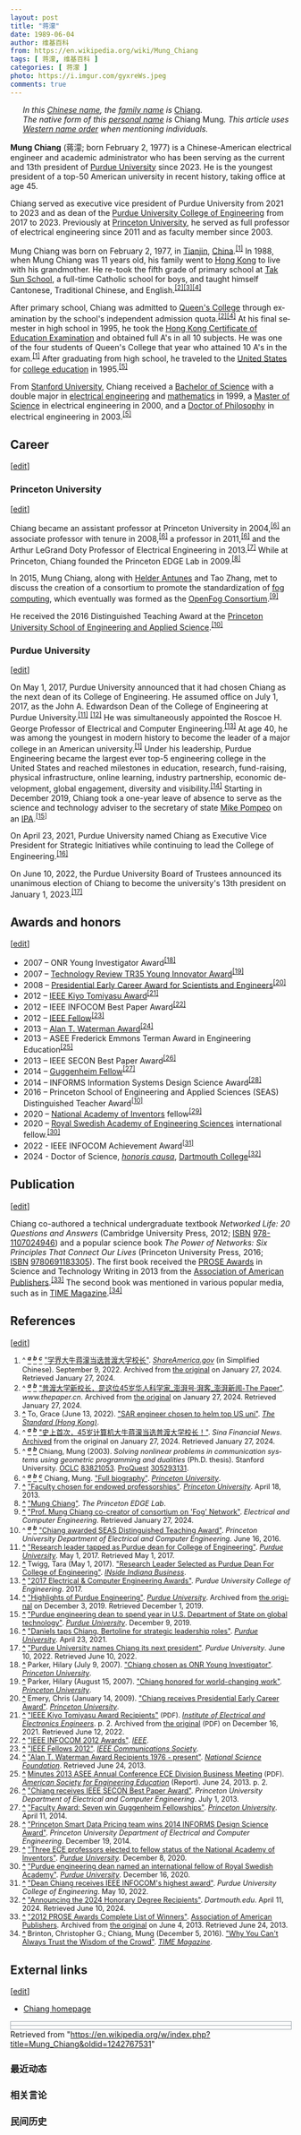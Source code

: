 ```yaml
---
layout: post
title: "蒋濛"
date: 1989-06-04
author: 维基百科
from: https://en.wikipedia.org/wiki/Mung_Chiang
tags: [ 蒋濛, 维基百科 ]
categories: [ 蒋濛 ]
photo: https://i.imgur.com/gyxreWs.jpeg
comments: true
---
```

<div class="mw-content-ltr mw-parser-output" lang="en" dir="ltr"><div class="shortdescription nomobile noexcerpt noprint searchaux" style="display:none">Chinese American electrical engineer and academic administrator</div>
<p class="mw-empty-elt">

</p>
<style data-mw-deduplicate="TemplateStyles:r1236090951">.mw-parser-output .hatnote{font-style:italic}.mw-parser-output div.hatnote{padding-left:1.6em;margin-bottom:0.5em}.mw-parser-output .hatnote i{font-style:normal}.mw-parser-output .hatnote+link+.hatnote{margin-top:-0.5em}@media print{body.ns-0 .mw-parser-output .hatnote{display:none!important}}</style><div role="note" class="hatnote navigation-not-searchable">In this <a href="/wiki/Chinese_name" title="Chinese name">Chinese name</a>, the <a href="/wiki/Chinese_surname" title="Chinese surname">family name</a> is <i> <a href="/wiki/Jiang_(surname)" title="Jiang (surname)">Chiang</a></i>.</div><link rel="mw-deduplicated-inline-style" href="mw-data:TemplateStyles:r1236090951"><div role="note" class="hatnote navigation-not-searchable">The native form of this <a href="/wiki/Personal_name" title="Personal name">personal name</a> is <i>Chiang Mung</i>. This article uses <a href="/wiki/Personal_name#Western_name_order" title="Personal name">Western name order</a> when mentioning individuals.</div>
<style data-mw-deduplicate="TemplateStyles:r1237879389">.mw-parser-output .infobox-subbox{padding:0;border:none;margin:-3px;width:auto;min-width:100%;font-size:100%;clear:none;float:none;background-color:transparent}.mw-parser-output .infobox-3cols-child{margin:auto}.mw-parser-output .infobox .navbar{font-size:100%}body.skin-minerva .mw-parser-output .infobox-header,body.skin-minerva .mw-parser-output .infobox-subheader,body.skin-minerva .mw-parser-output .infobox-above,body.skin-minerva .mw-parser-output .infobox-title,body.skin-minerva .mw-parser-output .infobox-image,body.skin-minerva .mw-parser-output .infobox-full-data,body.skin-minerva .mw-parser-output .infobox-below{text-align:center}@media screen{html.skin-theme-clientpref-night .mw-parser-output .infobox-full-data:not(.notheme)>div:not(.notheme)[style]{background:#1f1f23!important;color:#f8f9fa}}@media screen and (prefers-color-scheme:dark){html.skin-theme-clientpref-os .mw-parser-output .infobox-full-data:not(.notheme) div:not(.notheme){background:#1f1f23!important;color:#f8f9fa}}@media(min-width:640px){body.skin--responsive .mw-parser-output .infobox-table{display:table!important}body.skin--responsive .mw-parser-output .infobox-table>caption{display:table-caption!important}body.skin--responsive .mw-parser-output .infobox-table>tbody{display:table-row-group}body.skin--responsive .mw-parser-output .infobox-table tr{display:table-row!important}body.skin--responsive .mw-parser-output .infobox-table th,body.skin--responsive .mw-parser-output .infobox-table td{padding-left:inherit;padding-right:inherit}}</style><link rel="mw-deduplicated-inline-style" href="mw-data:TemplateStyles:r1237879389"><link rel="mw-deduplicated-inline-style" href="mw-data:TemplateStyles:r1237879389"><link rel="mw-deduplicated-inline-style" href="mw-data:TemplateStyles:r1237879389"><link rel="mw-deduplicated-inline-style" href="mw-data:TemplateStyles:r1237879389"><link rel="mw-deduplicated-inline-style" href="mw-data:TemplateStyles:r1237879389">
<p><b>Mung Chiang</b> (<span lang="zh-Hans">蒋濛</span>; born February 2, 1977) is a Chinese-American electrical engineer and academic administrator who has been serving as the current and 13th president of <a href="/wiki/Purdue_University" title="Purdue University">Purdue University</a> since 2023. He is the youngest president of a top-50 American university in recent history, taking office at age 45.
</p><p>Chiang served as executive vice president of Purdue University from 2021 to 2023 and as dean of the <a href="/wiki/Purdue_University_College_of_Engineering" title="Purdue University College of Engineering">Purdue University College of Engineering</a> from 2017 to 2023. Previously at <a href="/wiki/Princeton_University" title="Princeton University">Princeton University</a>, he served as full professor of electrical engineering since 2011 and as faculty member since 2003.
</p>
<meta property="mw:PageProp/toc">
<div class="mw-heading mw-heading2"></div>
<p>Mung Chiang was born on February 2, 1977, in <a href="/wiki/Tianjin" title="Tianjin">Tianjin</a>, <a href="/wiki/China" title="China">China</a>.<sup id="cite_ref-:1_1-0" class="reference"><a href="#cite_note-:1-1"><span class="cite-bracket">[</span>1<span class="cite-bracket">]</span></a></sup> In 1988, when Mung Chiang was 11 years old, his family went to <a href="/wiki/Hong_Kong" title="Hong Kong">Hong Kong</a> to live with his grandmother. He re-took the fifth grade of primary school at <a href="/w/index.php?title=Tak_Sun_School&amp;action=edit&amp;redlink=1" class="new" title="Tak Sun School (page does not exist)">Tak Sun School</a>, a full-time Catholic school for boys, and taught himself Cantonese, Traditional Chinese, and English.<sup id="cite_ref-:2_2-0" class="reference"><a href="#cite_note-:2-2"><span class="cite-bracket">[</span>2<span class="cite-bracket">]</span></a></sup><sup id="cite_ref-the_standard_3-0" class="reference"><a href="#cite_note-the_standard-3"><span class="cite-bracket">[</span>3<span class="cite-bracket">]</span></a></sup><sup id="cite_ref-:3_4-0" class="reference"><a href="#cite_note-:3-4"><span class="cite-bracket">[</span>4<span class="cite-bracket">]</span></a></sup>
</p><p>After primary school, Chiang was admitted to <a href="/wiki/Queen%27s_College,_Hong_Kong" title="Queen's College, Hong Kong">Queen's College</a> through examination by the school's independent admission quota.<sup id="cite_ref-:2_2-1" class="reference"><a href="#cite_note-:2-2"><span class="cite-bracket">[</span>2<span class="cite-bracket">]</span></a></sup><sup id="cite_ref-:3_4-1" class="reference"><a href="#cite_note-:3-4"><span class="cite-bracket">[</span>4<span class="cite-bracket">]</span></a></sup> At his final semester in high school in 1995, he took the <a href="/wiki/Hong_Kong_Certificate_of_Education_Examination" title="Hong Kong Certificate of Education Examination">Hong Kong Certificate of Education Examination</a> and obtained full A's in all 10 subjects. He was one of the four students of Queen's College that year who attained 10 A's in the exam.<sup id="cite_ref-:1_1-1" class="reference"><a href="#cite_note-:1-1"><span class="cite-bracket">[</span>1<span class="cite-bracket">]</span></a></sup> After graduating from high school, he traveled to the <a href="/wiki/United_States" title="United States">United States</a> for <a href="/wiki/Undergraduate_education" title="Undergraduate education">college education</a> in 1995.<sup id="cite_ref-thesis-chiang-2003_5-0" class="reference"><a href="#cite_note-thesis-chiang-2003-5"><span class="cite-bracket">[</span>5<span class="cite-bracket">]</span></a></sup>
</p><p>From <a href="/wiki/Stanford_University" title="Stanford University">Stanford University</a>, Chiang received a <a href="/wiki/Bachelor_of_Science" title="Bachelor of Science">Bachelor of Science</a> with a double major in <a href="/wiki/Electrical_engineering" title="Electrical engineering">electrical engineering</a> and <a href="/wiki/Mathematics" title="Mathematics">mathematics</a> in 1999, a <a href="/wiki/Master_of_Science" title="Master of Science">Master of Science</a> in electrical engineering in 2000, and a <a href="/wiki/Doctor_of_Philosophy" title="Doctor of Philosophy">Doctor of Philosophy</a> in electrical engineering in 2003.<sup id="cite_ref-thesis-chiang-2003_5-1" class="reference"><a href="#cite_note-thesis-chiang-2003-5"><span class="cite-bracket">[</span>5<span class="cite-bracket">]</span></a></sup>
</p>
<div class="mw-heading mw-heading2"><h2 id="Career">Career</h2><span class="mw-editsection"><span class="mw-editsection-bracket">[</span><a href="/w/index.php?title=Mung_Chiang&amp;action=edit&amp;section=2" title="Edit section: Career"><span>edit</span></a><span class="mw-editsection-bracket">]</span></span></div>
<div class="mw-heading mw-heading3"><h3 id="Princeton_University">Princeton University</h3><span class="mw-editsection"><span class="mw-editsection-bracket">[</span><a href="/w/index.php?title=Mung_Chiang&amp;action=edit&amp;section=3" title="Edit section: Princeton University"><span>edit</span></a><span class="mw-editsection-bracket">]</span></span></div>
<p>Chiang became an assistant professor at Princeton University in 2004,<sup id="cite_ref-princeton_bio_6-0" class="reference"><a href="#cite_note-princeton_bio-6"><span class="cite-bracket">[</span>6<span class="cite-bracket">]</span></a></sup> an associate professor with tenure in 2008,<sup id="cite_ref-princeton_bio_6-1" class="reference"><a href="#cite_note-princeton_bio-6"><span class="cite-bracket">[</span>6<span class="cite-bracket">]</span></a></sup> a professor in 2011,<sup id="cite_ref-princeton_bio_6-2" class="reference"><a href="#cite_note-princeton_bio-6"><span class="cite-bracket">[</span>6<span class="cite-bracket">]</span></a></sup> and the Arthur LeGrand Doty Professor of Electrical Engineering in 2013.<sup id="cite_ref-7" class="reference"><a href="#cite_note-7"><span class="cite-bracket">[</span>7<span class="cite-bracket">]</span></a></sup> While at Princeton, Chiang founded the Princeton EDGE Lab in 2009.<sup id="cite_ref-8" class="reference"><a href="#cite_note-8"><span class="cite-bracket">[</span>8<span class="cite-bracket">]</span></a></sup>
</p><p>In 2015, Mung Chiang, along with <a href="/wiki/Helder_Antunes" title="Helder Antunes">Helder Antunes</a> and Tao Zhang, met to discuss the creation of a consortium to promote the standardization of <a href="/wiki/Fog_computing" title="Fog computing">fog computing</a>, which eventually was formed as the <a href="/wiki/OpenFog_Consortium" title="OpenFog Consortium">OpenFog Consortium</a>.<sup id="cite_ref-9" class="reference"><a href="#cite_note-9"><span class="cite-bracket">[</span>9<span class="cite-bracket">]</span></a></sup>
</p><p>He received the 2016 Distinguished Teaching Award at the <a href="/wiki/Princeton_University_School_of_Engineering_and_Applied_Science" title="Princeton University School of Engineering and Applied Science">Princeton University School of Engineering and Applied Science</a>.<sup id="cite_ref-2016_teaching_award_10-0" class="reference"><a href="#cite_note-2016_teaching_award-10"><span class="cite-bracket">[</span>10<span class="cite-bracket">]</span></a></sup>
</p>
<div class="mw-heading mw-heading3"><h3 id="Purdue_University">Purdue University</h3><span class="mw-editsection"><span class="mw-editsection-bracket">[</span><a href="/w/index.php?title=Mung_Chiang&amp;action=edit&amp;section=4" title="Edit section: Purdue University"><span>edit</span></a><span class="mw-editsection-bracket">]</span></span></div>
<p>On May 1, 2017, Purdue University announced that it had chosen Chiang as the next dean of its College of Engineering. He assumed office on July 1, 2017, as the  John A. Edwardson Dean of the College of Engineering at Purdue University.<sup id="cite_ref-11" class="reference"><a href="#cite_note-11"><span class="cite-bracket">[</span>11<span class="cite-bracket">]</span></a></sup> <sup id="cite_ref-12" class="reference"><a href="#cite_note-12"><span class="cite-bracket">[</span>12<span class="cite-bracket">]</span></a></sup> He was simultaneously appointed the Roscoe H. George Professor of Electrical and Computer Engineering.<sup id="cite_ref-13" class="reference"><a href="#cite_note-13"><span class="cite-bracket">[</span>13<span class="cite-bracket">]</span></a></sup> At age 40, he was among the youngest in modern history to become the leader of a major college in an American university.<sup id="cite_ref-:1_1-2" class="reference"><a href="#cite_note-:1-1"><span class="cite-bracket">[</span>1<span class="cite-bracket">]</span></a></sup> Under his leadership, Purdue Engineering became the largest ever top-5 engineering college in the United States and reached milestones in education, research, fund-raising, physical infrastructure, online learning, industry partnership, economic development, global engagement, diversity and visibility.<sup id="cite_ref-14" class="reference"><a href="#cite_note-14"><span class="cite-bracket">[</span>14<span class="cite-bracket">]</span></a></sup> Starting in December 2019, Chiang took a one-year leave of absence to serve as the science and technology adviser to the secretary of state <a href="/wiki/Mike_Pompeo" title="Mike Pompeo">Mike Pompeo</a> on an <a href="/wiki/Intergovernmental_Personnel_Act" title="Intergovernmental Personnel Act">IPA</a>.<sup id="cite_ref-15" class="reference"><a href="#cite_note-15"><span class="cite-bracket">[</span>15<span class="cite-bracket">]</span></a></sup> 
</p><p>On April 23, 2021, Purdue University named Chiang as Executive Vice President for Strategic Initiatives while continuing to lead the College of Engineering.<sup id="cite_ref-16" class="reference"><a href="#cite_note-16"><span class="cite-bracket">[</span>16<span class="cite-bracket">]</span></a></sup>
</p><p>On June 10, 2022, the Purdue University Board of Trustees announced its unanimous election of Chiang to become the university's 13th president on January 1, 2023.<sup id="cite_ref-:0_17-0" class="reference"><a href="#cite_note-:0-17"><span class="cite-bracket">[</span>17<span class="cite-bracket">]</span></a></sup>
</p>
<div class="mw-heading mw-heading2"><h2 id="Awards_and_honors">Awards and honors</h2><span class="mw-editsection"><span class="mw-editsection-bracket">[</span><a href="/w/index.php?title=Mung_Chiang&amp;action=edit&amp;section=5" title="Edit section: Awards and honors"><span>edit</span></a><span class="mw-editsection-bracket">]</span></span></div>
<ul><li>2007 – ONR Young Investigator Award<sup id="cite_ref-18" class="reference"><a href="#cite_note-18"><span class="cite-bracket">[</span>18<span class="cite-bracket">]</span></a></sup></li>
<li>2007 – <a href="/wiki/TR35" class="mw-redirect" title="TR35">Technology Review TR35 Young Innovator Award</a><sup id="cite_ref-19" class="reference"><a href="#cite_note-19"><span class="cite-bracket">[</span>19<span class="cite-bracket">]</span></a></sup></li>
<li>2008 – <a href="/wiki/Presidential_Early_Career_Award_for_Scientists_and_Engineers" title="Presidential Early Career Award for Scientists and Engineers">Presidential Early Career Award for Scientists and Engineers</a><sup id="cite_ref-20" class="reference"><a href="#cite_note-20"><span class="cite-bracket">[</span>20<span class="cite-bracket">]</span></a></sup></li>
<li>2012 – <a href="/wiki/IEEE_Kiyo_Tomiyasu_Award" title="IEEE Kiyo Tomiyasu Award">IEEE Kiyo Tomiyasu Award</a><sup id="cite_ref-21" class="reference"><a href="#cite_note-21"><span class="cite-bracket">[</span>21<span class="cite-bracket">]</span></a></sup></li>
<li>2012 – IEEE INFOCOM Best Paper Award<sup id="cite_ref-22" class="reference"><a href="#cite_note-22"><span class="cite-bracket">[</span>22<span class="cite-bracket">]</span></a></sup></li>
<li>2012 – <a href="/wiki/IEEE_Fellow" class="mw-redirect" title="IEEE Fellow">IEEE Fellow</a><sup id="cite_ref-23" class="reference"><a href="#cite_note-23"><span class="cite-bracket">[</span>23<span class="cite-bracket">]</span></a></sup></li>
<li>2013 – <a href="/wiki/Alan_T._Waterman_Award" title="Alan T. Waterman Award">Alan T. Waterman Award</a><sup id="cite_ref-24" class="reference"><a href="#cite_note-24"><span class="cite-bracket">[</span>24<span class="cite-bracket">]</span></a></sup></li>
<li>2013 – ASEE Frederick Emmons Terman Award in Engineering Education<sup id="cite_ref-25" class="reference"><a href="#cite_note-25"><span class="cite-bracket">[</span>25<span class="cite-bracket">]</span></a></sup></li>
<li>2013 – IEEE SECON Best Paper Award<sup id="cite_ref-26" class="reference"><a href="#cite_note-26"><span class="cite-bracket">[</span>26<span class="cite-bracket">]</span></a></sup></li>
<li>2014 – <a href="/wiki/Guggenheim_Fellow" class="mw-redirect" title="Guggenheim Fellow">Guggenheim Fellow</a><sup id="cite_ref-27" class="reference"><a href="#cite_note-27"><span class="cite-bracket">[</span>27<span class="cite-bracket">]</span></a></sup></li>
<li>2014 – INFORMS Information Systems Design Science Award<sup id="cite_ref-28" class="reference"><a href="#cite_note-28"><span class="cite-bracket">[</span>28<span class="cite-bracket">]</span></a></sup></li>
<li>2016 – Princeton School of Engineering and Applied Sciences (SEAS) Distinguished Teacher Award<sup id="cite_ref-2016_teaching_award_10-1" class="reference"><a href="#cite_note-2016_teaching_award-10"><span class="cite-bracket">[</span>10<span class="cite-bracket">]</span></a></sup></li>
<li>2020 – <a href="/wiki/National_Academy_of_Inventors" title="National Academy of Inventors">National Academy of Inventors</a> fellow<sup id="cite_ref-29" class="reference"><a href="#cite_note-29"><span class="cite-bracket">[</span>29<span class="cite-bracket">]</span></a></sup></li>
<li>2020 – <a href="/wiki/Royal_Swedish_Academy_of_Engineering_Sciences" title="Royal Swedish Academy of Engineering Sciences">Royal Swedish Academy of Engineering Sciences</a> international fellow.<sup id="cite_ref-30" class="reference"><a href="#cite_note-30"><span class="cite-bracket">[</span>30<span class="cite-bracket">]</span></a></sup></li>
<li>2022 - IEEE INFOCOM Achievement Award<sup id="cite_ref-31" class="reference"><a href="#cite_note-31"><span class="cite-bracket">[</span>31<span class="cite-bracket">]</span></a></sup></li>
<li>2024 - Doctor of Science, <i><a href="/wiki/Honoris_causa" class="mw-redirect" title="Honoris causa">honoris causa</a></i>, <a href="/wiki/Dartmouth_College" title="Dartmouth College">Dartmouth College</a><sup id="cite_ref-32" class="reference"><a href="#cite_note-32"><span class="cite-bracket">[</span>32<span class="cite-bracket">]</span></a></sup></li></ul>
<div class="mw-heading mw-heading2"><h2 id="Publication">Publication</h2><span class="mw-editsection"><span class="mw-editsection-bracket">[</span><a href="/w/index.php?title=Mung_Chiang&amp;action=edit&amp;section=6" title="Edit section: Publication"><span>edit</span></a><span class="mw-editsection-bracket">]</span></span></div>
<p>Chiang co-authored a technical undergraduate textbook <i>Networked Life: 20 Questions and Answers</i> (Cambridge University Press, 2012; <style data-mw-deduplicate="TemplateStyles:r1238218222">.mw-parser-output cite.citation{font-style:inherit;word-wrap:break-word}.mw-parser-output .citation q{quotes:"\"""\"""'""'"}.mw-parser-output .citation:target{background-color:rgba(0,127,255,0.133)}.mw-parser-output .id-lock-free.id-lock-free a{background:url("//upload.wikimedia.org/wikipedia/commons/6/65/Lock-green.svg")right 0.1em center/9px no-repeat}.mw-parser-output .id-lock-limited.id-lock-limited a,.mw-parser-output .id-lock-registration.id-lock-registration a{background:url("//upload.wikimedia.org/wikipedia/commons/d/d6/Lock-gray-alt-2.svg")right 0.1em center/9px no-repeat}.mw-parser-output .id-lock-subscription.id-lock-subscription a{background:url("//upload.wikimedia.org/wikipedia/commons/a/aa/Lock-red-alt-2.svg")right 0.1em center/9px no-repeat}.mw-parser-output .cs1-ws-icon a{background:url("//upload.wikimedia.org/wikipedia/commons/4/4c/Wikisource-logo.svg")right 0.1em center/12px no-repeat}body:not(.skin-timeless):not(.skin-minerva) .mw-parser-output .id-lock-free a,body:not(.skin-timeless):not(.skin-minerva) .mw-parser-output .id-lock-limited a,body:not(.skin-timeless):not(.skin-minerva) .mw-parser-output .id-lock-registration a,body:not(.skin-timeless):not(.skin-minerva) .mw-parser-output .id-lock-subscription a,body:not(.skin-timeless):not(.skin-minerva) .mw-parser-output .cs1-ws-icon a{background-size:contain;padding:0 1em 0 0}.mw-parser-output .cs1-code{color:inherit;background:inherit;border:none;padding:inherit}.mw-parser-output .cs1-hidden-error{display:none;color:var(--color-error,#d33)}.mw-parser-output .cs1-visible-error{color:var(--color-error,#d33)}.mw-parser-output .cs1-maint{display:none;color:#085;margin-left:0.3em}.mw-parser-output .cs1-kern-left{padding-left:0.2em}.mw-parser-output .cs1-kern-right{padding-right:0.2em}.mw-parser-output .citation .mw-selflink{font-weight:inherit}@media screen{.mw-parser-output .cs1-format{font-size:95%}html.skin-theme-clientpref-night .mw-parser-output .cs1-maint{color:#18911f}}@media screen and (prefers-color-scheme:dark){html.skin-theme-clientpref-os .mw-parser-output .cs1-maint{color:#18911f}}</style><a href="/wiki/ISBN_(identifier)" class="mw-redirect" title="ISBN (identifier)">ISBN</a>&nbsp;<a href="/wiki/Special:BookSources/978-1107024946" title="Special:BookSources/978-1107024946">978-1107024946</a>) and a popular science book <i>The Power of Networks: Six Principles That Connect Our Lives</i> (Princeton University Press, 2016; <link rel="mw-deduplicated-inline-style" href="mw-data:TemplateStyles:r1238218222"><a href="/wiki/ISBN_(identifier)" class="mw-redirect" title="ISBN (identifier)">ISBN</a>&nbsp;<a href="/wiki/Special:BookSources/9780691183305" title="Special:BookSources/9780691183305">9780691183305</a>). The first book received the <a href="/wiki/PROSE_Awards" title="PROSE Awards">PROSE Awards</a> in Science and Technology Writing in 2013 from the <a href="/wiki/Association_of_American_Publishers" title="Association of American Publishers">Association of American Publishers</a>.<sup id="cite_ref-33" class="reference"><a href="#cite_note-33"><span class="cite-bracket">[</span>33<span class="cite-bracket">]</span></a></sup> The second book was mentioned in various popular media, such as in <a href="/wiki/TIME_Magazine" class="mw-redirect" title="TIME Magazine">TIME Magazine</a>.<sup id="cite_ref-34" class="reference"><a href="#cite_note-34"><span class="cite-bracket">[</span>34<span class="cite-bracket">]</span></a></sup>
</p>
<div class="mw-heading mw-heading2"><h2 id="References">References</h2><span class="mw-editsection"><span class="mw-editsection-bracket">[</span><a href="/w/index.php?title=Mung_Chiang&amp;action=edit&amp;section=7" title="Edit section: References"><span>edit</span></a><span class="mw-editsection-bracket">]</span></span></div>
<style data-mw-deduplicate="TemplateStyles:r1239543626">.mw-parser-output .reflist{margin-bottom:0.5em;list-style-type:decimal}@media screen{.mw-parser-output .reflist{font-size:90%}}.mw-parser-output .reflist .references{font-size:100%;margin-bottom:0;list-style-type:inherit}.mw-parser-output .reflist-columns-2{column-width:30em}.mw-parser-output .reflist-columns-3{column-width:25em}.mw-parser-output .reflist-columns{margin-top:0.3em}.mw-parser-output .reflist-columns ol{margin-top:0}.mw-parser-output .reflist-columns li{page-break-inside:avoid;break-inside:avoid-column}.mw-parser-output .reflist-upper-alpha{list-style-type:upper-alpha}.mw-parser-output .reflist-upper-roman{list-style-type:upper-roman}.mw-parser-output .reflist-lower-alpha{list-style-type:lower-alpha}.mw-parser-output .reflist-lower-greek{list-style-type:lower-greek}.mw-parser-output .reflist-lower-roman{list-style-type:lower-roman}</style><div class="reflist">
<div class="mw-references-wrap mw-references-columns"><ol class="references">
<li id="cite_note-:1-1"><span class="mw-cite-backlink">^ <a href="#cite_ref-:1_1-0"><sup><i><b>a</b></i></sup></a> <a href="#cite_ref-:1_1-1"><sup><i><b>b</b></i></sup></a> <a href="#cite_ref-:1_1-2"><sup><i><b>c</b></i></sup></a></span> <span class="reference-text"><link rel="mw-deduplicated-inline-style" href="mw-data:TemplateStyles:r1238218222"><cite class="citation web cs1 cs1-prop-foreign-lang-source"><a rel="nofollow" class="external text" href="https://web.archive.org/web/20240127032218if_/https://share.america.gov/zh-hans/purdue-university-names-dr-mung-chiang-its-next-president/">"学界大牛蒋濛当选普渡大学校长"</a>. <i><a href="/wiki/Bureau_of_International_Information_Programs" title="Bureau of International Information Programs">ShareAmerica.gov</a></i> (in Simplified Chinese). September 9, 2022. Archived from <a rel="nofollow" class="external text" href="https://share.america.gov/zh-hans/purdue-university-names-dr-mung-chiang-its-next-president/">the original</a> on January 27, 2024<span class="reference-accessdate">. Retrieved <span class="nowrap">January 27,</span> 2024</span>.</cite><span title="ctx_ver=Z39.88-2004&amp;rft_val_fmt=info%3Aofi%2Ffmt%3Akev%3Amtx%3Ajournal&amp;rft.genre=unknown&amp;rft.jtitle=ShareAmerica.gov&amp;rft.atitle=%E5%AD%A6%E7%95%8C%E5%A4%A7%E7%89%9B%E8%92%8B%E6%BF%9B%E5%BD%93%E9%80%89%E6%99%AE%E6%B8%A1%E5%A4%A7%E5%AD%A6%E6%A0%A1%E9%95%BF&amp;rft.date=2022-09-09&amp;rft_id=https%3A%2F%2Fshare.america.gov%2Fzh-hans%2Fpurdue-university-names-dr-mung-chiang-its-next-president%2F&amp;rfr_id=info%3Asid%2Fen.wikipedia.org%3AMung+Chiang" class="Z3988"></span></span>
</li>
<li id="cite_note-:2-2"><span class="mw-cite-backlink">^ <a href="#cite_ref-:2_2-0"><sup><i><b>a</b></i></sup></a> <a href="#cite_ref-:2_2-1"><sup><i><b>b</b></i></sup></a></span> <span class="reference-text"><link rel="mw-deduplicated-inline-style" href="mw-data:TemplateStyles:r1238218222"><cite class="citation web cs1"><a rel="nofollow" class="external text" href="https://archive.today/20240127045013/https://www.thepaper.cn/newsDetail_forward_18562606">"普渡大学新校长，是这位45岁华人科学家_澎湃号·湃客_澎湃新闻-The Paper"</a>. <i>www.thepaper.cn</i>. Archived from <a rel="nofollow" class="external text" href="https://www.thepaper.cn/newsDetail_forward_18562606">the original</a> on January 27, 2024<span class="reference-accessdate">. Retrieved <span class="nowrap">January 27,</span> 2024</span>.</cite><span title="ctx_ver=Z39.88-2004&amp;rft_val_fmt=info%3Aofi%2Ffmt%3Akev%3Amtx%3Ajournal&amp;rft.genre=unknown&amp;rft.jtitle=www.thepaper.cn&amp;rft.atitle=%E6%99%AE%E6%B8%A1%E5%A4%A7%E5%AD%A6%E6%96%B0%E6%A0%A1%E9%95%BF%EF%BC%8C%E6%98%AF%E8%BF%99%E4%BD%8D45%E5%B2%81%E5%8D%8E%E4%BA%BA%E7%A7%91%E5%AD%A6%E5%AE%B6_%E6%BE%8E%E6%B9%83%E5%8F%B7%C2%B7%E6%B9%83%E5%AE%A2_%E6%BE%8E%E6%B9%83%E6%96%B0%E9%97%BB-The+Paper&amp;rft_id=https%3A%2F%2Fwww.thepaper.cn%2FnewsDetail_forward_18562606&amp;rfr_id=info%3Asid%2Fen.wikipedia.org%3AMung+Chiang" class="Z3988"></span></span>
</li>
<li id="cite_note-the_standard-3"><span class="mw-cite-backlink"><b><a href="#cite_ref-the_standard_3-0">^</a></b></span> <span class="reference-text"><link rel="mw-deduplicated-inline-style" href="mw-data:TemplateStyles:r1238218222"><cite id="CITEREFTo2022" class="citation news cs1">To, Grace (June 13, 2022). <a rel="nofollow" class="external text" href="https://www.thestandard.com.hk/section-news/section/4/242562/SAR-engineer-chosen-to-helm-top-US-uni">"SAR engineer chosen to helm top US uni"</a>. <i><a href="/wiki/The_Standard_(Hong_Kong)" title="The Standard (Hong Kong)">The Standard (Hong Kong)</a></i>.</cite><span title="ctx_ver=Z39.88-2004&amp;rft_val_fmt=info%3Aofi%2Ffmt%3Akev%3Amtx%3Ajournal&amp;rft.genre=article&amp;rft.jtitle=The+Standard+%28Hong+Kong%29&amp;rft.atitle=SAR+engineer+chosen+to+helm+top+US+uni&amp;rft.date=2022-06-13&amp;rft.aulast=To&amp;rft.aufirst=Grace&amp;rft_id=https%3A%2F%2Fwww.thestandard.com.hk%2Fsection-news%2Fsection%2F4%2F242562%2FSAR-engineer-chosen-to-helm-top-US-uni&amp;rfr_id=info%3Asid%2Fen.wikipedia.org%3AMung+Chiang" class="Z3988"></span></span>
</li>
<li id="cite_note-:3-4"><span class="mw-cite-backlink">^ <a href="#cite_ref-:3_4-0"><sup><i><b>a</b></i></sup></a> <a href="#cite_ref-:3_4-1"><sup><i><b>b</b></i></sup></a></span> <span class="reference-text"><link rel="mw-deduplicated-inline-style" href="mw-data:TemplateStyles:r1238218222"><cite class="citation web cs1"><a rel="nofollow" class="external text" href="http://finance.sina.com.cn/tech/csj/2022-06-11/doc-imizmscu6258779.shtml">"史上首次，45岁计算机大牛蒋濛当选普渡大学校长！"</a>. <i>Sina Financial News</i>. <a rel="nofollow" class="external text" href="https://web.archive.org/web/20240127030052if_/http://finance.sina.com.cn/tech/csj/2022-06-11/doc-imizmscu6258779.shtml">Archived</a> from the original on January 27, 2024<span class="reference-accessdate">. Retrieved <span class="nowrap">January 27,</span> 2024</span>.</cite><span title="ctx_ver=Z39.88-2004&amp;rft_val_fmt=info%3Aofi%2Ffmt%3Akev%3Amtx%3Ajournal&amp;rft.genre=unknown&amp;rft.jtitle=Sina+Financial+News&amp;rft.atitle=%E5%8F%B2%E4%B8%8A%E9%A6%96%E6%AC%A1%EF%BC%8C45%E5%B2%81%E8%AE%A1%E7%AE%97%E6%9C%BA%E5%A4%A7%E7%89%9B%E8%92%8B%E6%BF%9B%E5%BD%93%E9%80%89%E6%99%AE%E6%B8%A1%E5%A4%A7%E5%AD%A6%E6%A0%A1%E9%95%BF%EF%BC%81&amp;rft_id=http%3A%2F%2Ffinance.sina.com.cn%2Ftech%2Fcsj%2F2022-06-11%2Fdoc-imizmscu6258779.shtml&amp;rfr_id=info%3Asid%2Fen.wikipedia.org%3AMung+Chiang" class="Z3988"></span></span>
</li>
<li id="cite_note-thesis-chiang-2003-5"><span class="mw-cite-backlink">^ <a href="#cite_ref-thesis-chiang-2003_5-0"><sup><i><b>a</b></i></sup></a> <a href="#cite_ref-thesis-chiang-2003_5-1"><sup><i><b>b</b></i></sup></a></span> <span class="reference-text"><link rel="mw-deduplicated-inline-style" href="mw-data:TemplateStyles:r1238218222"><cite id="CITEREFChiang2003" class="citation thesis cs1">Chiang, Mung (2003). <i>Solving nonlinear problems in communication systems using geometric programming and dualities</i> (Ph.D. thesis). Stanford University. <a href="/wiki/OCLC_(identifier)" class="mw-redirect" title="OCLC (identifier)">OCLC</a>&nbsp;<a rel="nofollow" class="external text" href="https://search.worldcat.org/oclc/83821053">83821053</a>. <link rel="mw-deduplicated-inline-style" href="mw-data:TemplateStyles:r1238218222"><a href="/wiki/ProQuest_(identifier)" class="mw-redirect" title="ProQuest (identifier)">ProQuest</a>&nbsp;<a rel="nofollow" class="external text" href="https://search.proquest.com/docview/305293131">305293131</a>.</cite><span title="ctx_ver=Z39.88-2004&amp;rft_val_fmt=info%3Aofi%2Ffmt%3Akev%3Amtx%3Adissertation&amp;rft.title=Solving+nonlinear+problems+in+communication+systems+using+geometric+programming+and+dualities&amp;rft.degree=Ph.D.&amp;rft.inst=Stanford+University&amp;rft.date=2003&amp;rft_id=info%3Aoclcnum%2F83821053&amp;rft.aulast=Chiang&amp;rft.aufirst=Mung&amp;rfr_id=info%3Asid%2Fen.wikipedia.org%3AMung+Chiang" class="Z3988"></span></span>
</li>
<li id="cite_note-princeton_bio-6"><span class="mw-cite-backlink">^ <a href="#cite_ref-princeton_bio_6-0"><sup><i><b>a</b></i></sup></a> <a href="#cite_ref-princeton_bio_6-1"><sup><i><b>b</b></i></sup></a> <a href="#cite_ref-princeton_bio_6-2"><sup><i><b>c</b></i></sup></a></span> <span class="reference-text"><link rel="mw-deduplicated-inline-style" href="mw-data:TemplateStyles:r1238218222"><cite id="CITEREFChiang" class="citation web cs1">Chiang, Mung. <a rel="nofollow" class="external text" href="https://www.princeton.edu/~chiangm/fullbio.html">"Full biography"</a>. <i><a href="/wiki/Princeton_University" title="Princeton University">Princeton University</a></i>.</cite><span title="ctx_ver=Z39.88-2004&amp;rft_val_fmt=info%3Aofi%2Ffmt%3Akev%3Amtx%3Ajournal&amp;rft.genre=unknown&amp;rft.jtitle=Princeton+University&amp;rft.atitle=Full+biography&amp;rft.aulast=Chiang&amp;rft.aufirst=Mung&amp;rft_id=https%3A%2F%2Fwww.princeton.edu%2F~chiangm%2Ffullbio.html&amp;rfr_id=info%3Asid%2Fen.wikipedia.org%3AMung+Chiang" class="Z3988"></span></span>
</li>
<li id="cite_note-7"><span class="mw-cite-backlink"><b><a href="#cite_ref-7">^</a></b></span> <span class="reference-text"><link rel="mw-deduplicated-inline-style" href="mw-data:TemplateStyles:r1238218222"><cite class="citation web cs1"><a rel="nofollow" class="external text" href="https://www.princeton.edu/news/2013/04/18/faculty-chosen-endowed-professorships">"Faculty chosen for endowed professorships"</a>. <i><a href="/wiki/Princeton_University" title="Princeton University">Princeton University</a></i>. April 18, 2013.</cite><span title="ctx_ver=Z39.88-2004&amp;rft_val_fmt=info%3Aofi%2Ffmt%3Akev%3Amtx%3Ajournal&amp;rft.genre=unknown&amp;rft.jtitle=Princeton+University&amp;rft.atitle=Faculty+chosen+for+endowed+professorships&amp;rft.date=2013-04-18&amp;rft_id=https%3A%2F%2Fwww.princeton.edu%2Fnews%2F2013%2F04%2F18%2Ffaculty-chosen-endowed-professorships&amp;rfr_id=info%3Asid%2Fen.wikipedia.org%3AMung+Chiang" class="Z3988"></span></span>
</li>
<li id="cite_note-8"><span class="mw-cite-backlink"><b><a href="#cite_ref-8">^</a></b></span> <span class="reference-text"><link rel="mw-deduplicated-inline-style" href="mw-data:TemplateStyles:r1238218222"><cite class="citation web cs1"><a rel="nofollow" class="external text" href="http://edgelab.princeton.edu/people/2">"Mung Chiang"</a>. <i>The Princeton EDGE Lab</i>.</cite><span title="ctx_ver=Z39.88-2004&amp;rft_val_fmt=info%3Aofi%2Ffmt%3Akev%3Amtx%3Ajournal&amp;rft.genre=unknown&amp;rft.jtitle=The+Princeton+EDGE+Lab&amp;rft.atitle=Mung+Chiang&amp;rft_id=http%3A%2F%2Fedgelab.princeton.edu%2Fpeople%2F2&amp;rfr_id=info%3Asid%2Fen.wikipedia.org%3AMung+Chiang" class="Z3988"></span></span>
</li>
<li id="cite_note-9"><span class="mw-cite-backlink"><b><a href="#cite_ref-9">^</a></b></span> <span class="reference-text"><link rel="mw-deduplicated-inline-style" href="mw-data:TemplateStyles:r1238218222"><cite class="citation web cs1"><a rel="nofollow" class="external text" href="https://ece.princeton.edu/news/prof-mung-chiang-co-creator-consortium-fog-network">"Prof. Mung Chiang co-creator of consortium on 'Fog' Network"</a>. <i>Electrical and Computer Engineering</i><span class="reference-accessdate">. Retrieved <span class="nowrap">January 27,</span> 2024</span>.</cite><span title="ctx_ver=Z39.88-2004&amp;rft_val_fmt=info%3Aofi%2Ffmt%3Akev%3Amtx%3Ajournal&amp;rft.genre=unknown&amp;rft.jtitle=Electrical+and+Computer+Engineering&amp;rft.atitle=Prof.+Mung+Chiang+co-creator+of+consortium+on+%27Fog%27+Network&amp;rft_id=https%3A%2F%2Fece.princeton.edu%2Fnews%2Fprof-mung-chiang-co-creator-consortium-fog-network&amp;rfr_id=info%3Asid%2Fen.wikipedia.org%3AMung+Chiang" class="Z3988"></span></span>
</li>
<li id="cite_note-2016_teaching_award-10"><span class="mw-cite-backlink">^ <a href="#cite_ref-2016_teaching_award_10-0"><sup><i><b>a</b></i></sup></a> <a href="#cite_ref-2016_teaching_award_10-1"><sup><i><b>b</b></i></sup></a></span> <span class="reference-text"><link rel="mw-deduplicated-inline-style" href="mw-data:TemplateStyles:r1238218222"><cite class="citation news cs1"><a rel="nofollow" class="external text" href="https://ece.princeton.edu/news/chiang-awarded-seas-distinguished-teaching-award">"Chiang awarded SEAS Distinguished Teaching Award"</a>. <i>Princeton University Department of Electrical and Computer Engineering</i>. June 16, 2016.</cite><span title="ctx_ver=Z39.88-2004&amp;rft_val_fmt=info%3Aofi%2Ffmt%3Akev%3Amtx%3Ajournal&amp;rft.genre=article&amp;rft.jtitle=Princeton+University+Department+of+Electrical+and+Computer+Engineering&amp;rft.atitle=Chiang+awarded+SEAS+Distinguished+Teaching+Award&amp;rft.date=2016-06-16&amp;rft_id=https%3A%2F%2Fece.princeton.edu%2Fnews%2Fchiang-awarded-seas-distinguished-teaching-award&amp;rfr_id=info%3Asid%2Fen.wikipedia.org%3AMung+Chiang" class="Z3988"></span></span>
</li>
<li id="cite_note-11"><span class="mw-cite-backlink"><b><a href="#cite_ref-11">^</a></b></span> <span class="reference-text"><link rel="mw-deduplicated-inline-style" href="mw-data:TemplateStyles:r1238218222"><cite class="citation news cs1"><a rel="nofollow" class="external text" href="https://www.purdue.edu/newsroom/releases/2017/Q2/research-leader-tapped-as-purdue-dean-for-college-of-engineering.html">"Research leader tapped as Purdue dean for College of Engineering"</a>. <i><a href="/wiki/Purdue_University" title="Purdue University">Purdue University</a></i>. May 1, 2017<span class="reference-accessdate">. Retrieved <span class="nowrap">May 1,</span> 2017</span>.</cite><span title="ctx_ver=Z39.88-2004&amp;rft_val_fmt=info%3Aofi%2Ffmt%3Akev%3Amtx%3Ajournal&amp;rft.genre=article&amp;rft.jtitle=Purdue+University&amp;rft.atitle=Research+leader+tapped+as+Purdue+dean+for+College+of+Engineering&amp;rft.date=2017-05-01&amp;rft_id=https%3A%2F%2Fwww.purdue.edu%2Fnewsroom%2Freleases%2F2017%2FQ2%2Fresearch-leader-tapped-as-purdue-dean-for-college-of-engineering.html&amp;rfr_id=info%3Asid%2Fen.wikipedia.org%3AMung+Chiang" class="Z3988"></span></span>
</li>
<li id="cite_note-12"><span class="mw-cite-backlink"><b><a href="#cite_ref-12">^</a></b></span> <span class="reference-text"><link rel="mw-deduplicated-inline-style" href="mw-data:TemplateStyles:r1238218222"><cite id="CITEREFTwigg2017" class="citation news cs1">Twigg, Tara (May 1, 2017). <a rel="nofollow" class="external text" href="https://www.insideindianabusiness.com/articles/research-leader-selected-as-purdue-dean-for-college-of-engineering-mung-chiang">"Research Leader Selected as Purdue Dean For College of Engineering"</a>. <i><a href="/wiki/INside_Indiana_Business" class="mw-redirect" title="INside Indiana Business">INside Indiana Business</a></i>.</cite><span title="ctx_ver=Z39.88-2004&amp;rft_val_fmt=info%3Aofi%2Ffmt%3Akev%3Amtx%3Ajournal&amp;rft.genre=article&amp;rft.jtitle=INside+Indiana+Business&amp;rft.atitle=Research+Leader+Selected+as+Purdue+Dean+For+College+of+Engineering&amp;rft.date=2017-05-01&amp;rft.aulast=Twigg&amp;rft.aufirst=Tara&amp;rft_id=https%3A%2F%2Fwww.insideindianabusiness.com%2Farticles%2Fresearch-leader-selected-as-purdue-dean-for-college-of-engineering-mung-chiang&amp;rfr_id=info%3Asid%2Fen.wikipedia.org%3AMung+Chiang" class="Z3988"></span></span>
</li>
<li id="cite_note-13"><span class="mw-cite-backlink"><b><a href="#cite_ref-13">^</a></b></span> <span class="reference-text"><link rel="mw-deduplicated-inline-style" href="mw-data:TemplateStyles:r1238218222"><cite class="citation web cs1"><a rel="nofollow" class="external text" href="https://engineering.purdue.edu/ECE/Alums/OECE/2017">"2017 Electrical &amp; Computer Engineering Awards"</a>. <i>Purdue University College of Engineering</i>. 2017.</cite><span title="ctx_ver=Z39.88-2004&amp;rft_val_fmt=info%3Aofi%2Ffmt%3Akev%3Amtx%3Ajournal&amp;rft.genre=unknown&amp;rft.jtitle=Purdue+University+College+of+Engineering&amp;rft.atitle=2017+Electrical+%26+Computer+Engineering+Awards&amp;rft.date=2017&amp;rft_id=https%3A%2F%2Fengineering.purdue.edu%2FECE%2FAlums%2FOECE%2F2017&amp;rfr_id=info%3Asid%2Fen.wikipedia.org%3AMung+Chiang" class="Z3988"></span></span>
</li>
<li id="cite_note-14"><span class="mw-cite-backlink"><b><a href="#cite_ref-14">^</a></b></span> <span class="reference-text"><link rel="mw-deduplicated-inline-style" href="mw-data:TemplateStyles:r1238218222"><cite class="citation web cs1"><a rel="nofollow" class="external text" href="https://web.archive.org/web/20191203204116/https://engineering.purdue.edu/Highlights">"Highlights of Purdue Engineering"</a>. <i><a href="/wiki/Purdue_University" title="Purdue University">Purdue University</a></i>. Archived from <a rel="nofollow" class="external text" href="https://engineering.purdue.edu/Highlights">the original</a> on December 3, 2019<span class="reference-accessdate">. Retrieved <span class="nowrap">December 1,</span> 2019</span>.</cite><span title="ctx_ver=Z39.88-2004&amp;rft_val_fmt=info%3Aofi%2Ffmt%3Akev%3Amtx%3Ajournal&amp;rft.genre=unknown&amp;rft.jtitle=Purdue+University&amp;rft.atitle=Highlights+of+Purdue+Engineering&amp;rft_id=https%3A%2F%2Fengineering.purdue.edu%2FHighlights&amp;rfr_id=info%3Asid%2Fen.wikipedia.org%3AMung+Chiang" class="Z3988"></span></span>
</li>
<li id="cite_note-15"><span class="mw-cite-backlink"><b><a href="#cite_ref-15">^</a></b></span> <span class="reference-text"><link rel="mw-deduplicated-inline-style" href="mw-data:TemplateStyles:r1238218222"><cite class="citation news cs1"><a rel="nofollow" class="external text" href="https://www.purdue.edu/newsroom/releases/2019/Q4/purdue-engineering-dean-to-spend-year-in-u.s.-department-of-state-on-global-technology.html">"Purdue engineering dean to spend year in U.S. Department of State on global technology"</a>. <i><a href="/wiki/Purdue_University" title="Purdue University">Purdue University</a></i>. December 9, 2019.</cite><span title="ctx_ver=Z39.88-2004&amp;rft_val_fmt=info%3Aofi%2Ffmt%3Akev%3Amtx%3Ajournal&amp;rft.genre=article&amp;rft.jtitle=Purdue+University&amp;rft.atitle=Purdue+engineering+dean+to+spend+year+in+U.S.+Department+of+State+on+global+technology&amp;rft.date=2019-12-09&amp;rft_id=https%3A%2F%2Fwww.purdue.edu%2Fnewsroom%2Freleases%2F2019%2FQ4%2Fpurdue-engineering-dean-to-spend-year-in-u.s.-department-of-state-on-global-technology.html&amp;rfr_id=info%3Asid%2Fen.wikipedia.org%3AMung+Chiang" class="Z3988"></span></span>
</li>
<li id="cite_note-16"><span class="mw-cite-backlink"><b><a href="#cite_ref-16">^</a></b></span> <span class="reference-text"><link rel="mw-deduplicated-inline-style" href="mw-data:TemplateStyles:r1238218222"><cite class="citation news cs1"><a rel="nofollow" class="external text" href="https://www.purdue.edu/newsroom/releases/2021/Q2/daniels-taps-chiang,-bertoline-for-strategic-leadership-roles.html">"Daniels taps Chiang, Bertoline for strategic leadership roles"</a>. <i><a href="/wiki/Purdue_University" title="Purdue University">Purdue University</a></i>. April 23, 2021.</cite><span title="ctx_ver=Z39.88-2004&amp;rft_val_fmt=info%3Aofi%2Ffmt%3Akev%3Amtx%3Ajournal&amp;rft.genre=article&amp;rft.jtitle=Purdue+University&amp;rft.atitle=Daniels+taps+Chiang%2C+Bertoline+for+strategic+leadership+roles&amp;rft.date=2021-04-23&amp;rft_id=https%3A%2F%2Fwww.purdue.edu%2Fnewsroom%2Freleases%2F2021%2FQ2%2Fdaniels-taps-chiang%2C-bertoline-for-strategic-leadership-roles.html&amp;rfr_id=info%3Asid%2Fen.wikipedia.org%3AMung+Chiang" class="Z3988"></span></span>
</li>
<li id="cite_note-:0-17"><span class="mw-cite-backlink"><b><a href="#cite_ref-:0_17-0">^</a></b></span> <span class="reference-text"><link rel="mw-deduplicated-inline-style" href="mw-data:TemplateStyles:r1238218222"><cite class="citation web cs1"><a rel="nofollow" class="external text" href="https://www.purdue.edu/newsroom/releases/2022/Q2/purdue-university-names-chiang-its-next-president.html">"Purdue University names Chiang its next president"</a>. <i>Purdue University</i>. June 10, 2022<span class="reference-accessdate">. Retrieved <span class="nowrap">June 10,</span> 2022</span>.</cite><span title="ctx_ver=Z39.88-2004&amp;rft_val_fmt=info%3Aofi%2Ffmt%3Akev%3Amtx%3Ajournal&amp;rft.genre=unknown&amp;rft.jtitle=Purdue+University&amp;rft.atitle=Purdue+University+names+Chiang+its+next+president&amp;rft.date=2022-06-10&amp;rft_id=https%3A%2F%2Fwww.purdue.edu%2Fnewsroom%2Freleases%2F2022%2FQ2%2Fpurdue-university-names-chiang-its-next-president.html&amp;rfr_id=info%3Asid%2Fen.wikipedia.org%3AMung+Chiang" class="Z3988"></span></span>
</li>
<li id="cite_note-18"><span class="mw-cite-backlink"><b><a href="#cite_ref-18">^</a></b></span> <span class="reference-text"><link rel="mw-deduplicated-inline-style" href="mw-data:TemplateStyles:r1238218222"><cite id="CITEREFParker2007" class="citation news cs1">Parker, Hilary (July 9, 2007). <a rel="nofollow" class="external text" href="https://www.princeton.edu/news/2007/07/09/chiang-chosen-onr-young-investigator">"Chiang chosen as ONR Young Investigator"</a>. <i><a href="/wiki/Princeton_University" title="Princeton University">Princeton University</a></i>.</cite><span title="ctx_ver=Z39.88-2004&amp;rft_val_fmt=info%3Aofi%2Ffmt%3Akev%3Amtx%3Ajournal&amp;rft.genre=article&amp;rft.jtitle=Princeton+University&amp;rft.atitle=Chiang+chosen+as+ONR+Young+Investigator&amp;rft.date=2007-07-09&amp;rft.aulast=Parker&amp;rft.aufirst=Hilary&amp;rft_id=https%3A%2F%2Fwww.princeton.edu%2Fnews%2F2007%2F07%2F09%2Fchiang-chosen-onr-young-investigator&amp;rfr_id=info%3Asid%2Fen.wikipedia.org%3AMung+Chiang" class="Z3988"></span></span>
</li>
<li id="cite_note-19"><span class="mw-cite-backlink"><b><a href="#cite_ref-19">^</a></b></span> <span class="reference-text"><link rel="mw-deduplicated-inline-style" href="mw-data:TemplateStyles:r1238218222"><cite id="CITEREFParker2007" class="citation news cs1">Parker, Hilary (August 15, 2007). <a rel="nofollow" class="external text" href="https://www.princeton.edu/news/2007/08/15/chiang-honored-world-changing-work">"Chiang honored for world-changing work"</a>. <i><a href="/wiki/Princeton_University" title="Princeton University">Princeton University</a></i>.</cite><span title="ctx_ver=Z39.88-2004&amp;rft_val_fmt=info%3Aofi%2Ffmt%3Akev%3Amtx%3Ajournal&amp;rft.genre=article&amp;rft.jtitle=Princeton+University&amp;rft.atitle=Chiang+honored+for+world-changing+work&amp;rft.date=2007-08-15&amp;rft.aulast=Parker&amp;rft.aufirst=Hilary&amp;rft_id=https%3A%2F%2Fwww.princeton.edu%2Fnews%2F2007%2F08%2F15%2Fchiang-honored-world-changing-work&amp;rfr_id=info%3Asid%2Fen.wikipedia.org%3AMung+Chiang" class="Z3988"></span></span>
</li>
<li id="cite_note-20"><span class="mw-cite-backlink"><b><a href="#cite_ref-20">^</a></b></span> <span class="reference-text"><link rel="mw-deduplicated-inline-style" href="mw-data:TemplateStyles:r1238218222"><cite id="CITEREFEmery2009" class="citation news cs1">Emery, Chris (January 14, 2009). <a rel="nofollow" class="external text" href="https://www.princeton.edu/news/2009/01/14/chiang-receives-presidential-early-career-award">"Chiang receives Presidential Early Career Award"</a>. <i><a href="/wiki/Princeton_University" title="Princeton University">Princeton University</a></i>.</cite><span title="ctx_ver=Z39.88-2004&amp;rft_val_fmt=info%3Aofi%2Ffmt%3Akev%3Amtx%3Ajournal&amp;rft.genre=article&amp;rft.jtitle=Princeton+University&amp;rft.atitle=Chiang+receives+Presidential+Early+Career+Award&amp;rft.date=2009-01-14&amp;rft.aulast=Emery&amp;rft.aufirst=Chris&amp;rft_id=https%3A%2F%2Fwww.princeton.edu%2Fnews%2F2009%2F01%2F14%2Fchiang-receives-presidential-early-career-award&amp;rfr_id=info%3Asid%2Fen.wikipedia.org%3AMung+Chiang" class="Z3988"></span></span>
</li>
<li id="cite_note-21"><span class="mw-cite-backlink"><b><a href="#cite_ref-21">^</a></b></span> <span class="reference-text"><link rel="mw-deduplicated-inline-style" href="mw-data:TemplateStyles:r1238218222"><cite class="citation web cs1"><a rel="nofollow" class="external text" href="https://web.archive.org/web/20211216193818/https://www.ieee.org/content/dam/ieee-org/ieee/web/org/about/awards/recipients/tomiyasu-rl.pdf">"IEEE Kiyo Tomiyasu Award Recipients"</a> <span class="cs1-format">(PDF)</span>. <i><a href="/wiki/Institute_of_Electrical_and_Electronics_Engineers" title="Institute of Electrical and Electronics Engineers">Institute of Electrical and Electronics Engineers</a></i>. p.&nbsp;2. Archived from <a rel="nofollow" class="external text" href="https://www.ieee.org/content/dam/ieee-org/ieee/web/org/about/awards/recipients/tomiyasu-rl.pdf">the original</a> <span class="cs1-format">(PDF)</span> on December 16, 2021<span class="reference-accessdate">. Retrieved <span class="nowrap">June 12,</span> 2022</span>.</cite><span title="ctx_ver=Z39.88-2004&amp;rft_val_fmt=info%3Aofi%2Ffmt%3Akev%3Amtx%3Ajournal&amp;rft.genre=unknown&amp;rft.jtitle=Institute+of+Electrical+and+Electronics+Engineers&amp;rft.atitle=IEEE+Kiyo+Tomiyasu+Award+Recipients&amp;rft.pages=2&amp;rft_id=https%3A%2F%2Fwww.ieee.org%2Fcontent%2Fdam%2Fieee-org%2Fieee%2Fweb%2Forg%2Fabout%2Fawards%2Frecipients%2Ftomiyasu-rl.pdf&amp;rfr_id=info%3Asid%2Fen.wikipedia.org%3AMung+Chiang" class="Z3988"></span></span>
</li>
<li id="cite_note-22"><span class="mw-cite-backlink"><b><a href="#cite_ref-22">^</a></b></span> <span class="reference-text"><link rel="mw-deduplicated-inline-style" href="mw-data:TemplateStyles:r1238218222"><cite class="citation web cs1"><a rel="nofollow" class="external text" href="https://infocom2012.ieee-infocom.org/awards.html">"IEEE INFOCOM 2012 Awards"</a>. <i><a href="/wiki/IEEE" class="mw-redirect" title="IEEE">IEEE</a></i>.</cite><span title="ctx_ver=Z39.88-2004&amp;rft_val_fmt=info%3Aofi%2Ffmt%3Akev%3Amtx%3Ajournal&amp;rft.genre=unknown&amp;rft.jtitle=IEEE&amp;rft.atitle=IEEE+INFOCOM+2012+Awards&amp;rft_id=https%3A%2F%2Finfocom2012.ieee-infocom.org%2Fawards.html&amp;rfr_id=info%3Asid%2Fen.wikipedia.org%3AMung+Chiang" class="Z3988"></span></span>
</li>
<li id="cite_note-23"><span class="mw-cite-backlink"><b><a href="#cite_ref-23">^</a></b></span> <span class="reference-text"><link rel="mw-deduplicated-inline-style" href="mw-data:TemplateStyles:r1238218222"><cite class="citation web cs1"><a rel="nofollow" class="external text" href="https://www.comsoc.org/membership/ieee-fellows/2012">"IEEE Fellows 2012"</a>. <i><a href="/wiki/IEEE_Communications_Society" class="mw-redirect" title="IEEE Communications Society">IEEE Communications Society</a></i>.</cite><span title="ctx_ver=Z39.88-2004&amp;rft_val_fmt=info%3Aofi%2Ffmt%3Akev%3Amtx%3Ajournal&amp;rft.genre=unknown&amp;rft.jtitle=IEEE+Communications+Society&amp;rft.atitle=IEEE+Fellows+2012&amp;rft_id=https%3A%2F%2Fwww.comsoc.org%2Fmembership%2Fieee-fellows%2F2012&amp;rfr_id=info%3Asid%2Fen.wikipedia.org%3AMung+Chiang" class="Z3988"></span></span>
</li>
<li id="cite_note-24"><span class="mw-cite-backlink"><b><a href="#cite_ref-24">^</a></b></span> <span class="reference-text"><link rel="mw-deduplicated-inline-style" href="mw-data:TemplateStyles:r1238218222"><cite class="citation web cs1"><a rel="nofollow" class="external text" href="https://www.nsf.gov/od/waterman/waterman_recipients.jsp#2013">"Alan T. Waterman Award Recipients 1976 - present"</a>. <i><a href="/wiki/National_Science_Foundation" title="National Science Foundation">National Science Foundation</a></i><span class="reference-accessdate">. Retrieved <span class="nowrap">June 24,</span> 2013</span>.</cite><span title="ctx_ver=Z39.88-2004&amp;rft_val_fmt=info%3Aofi%2Ffmt%3Akev%3Amtx%3Ajournal&amp;rft.genre=unknown&amp;rft.jtitle=National+Science+Foundation&amp;rft.atitle=Alan+T.+Waterman+Award+Recipients+1976+-+present&amp;rft_id=https%3A%2F%2Fwww.nsf.gov%2Fod%2Fwaterman%2Fwaterman_recipients.jsp%232013&amp;rfr_id=info%3Asid%2Fen.wikipedia.org%3AMung+Chiang" class="Z3988"></span></span>
</li>
<li id="cite_note-25"><span class="mw-cite-backlink"><b><a href="#cite_ref-25">^</a></b></span> <span class="reference-text"><link rel="mw-deduplicated-inline-style" href="mw-data:TemplateStyles:r1238218222"><cite class="citation report cs1"><a rel="nofollow" class="external text" href="https://sites.asee.org/eced/wp-content/uploads/sites/13/2016/10/2013-Minutes-ECE-Business-meeting.pdf">Minutes 2013 ASEE Annual Conference ECE Division Business Meeting</a> <span class="cs1-format">(PDF)</span>. <i><a href="/wiki/American_Society_for_Engineering_Education" title="American Society for Engineering Education">American Society for Engineering Education</a></i> (Report). June 24, 2013. p.&nbsp;2.</cite><span title="ctx_ver=Z39.88-2004&amp;rft_val_fmt=info%3Aofi%2Ffmt%3Akev%3Amtx%3Abook&amp;rft.genre=report&amp;rft.btitle=Minutes+2013+ASEE+Annual+Conference+ECE+Division+Business+Meeting&amp;rft.pages=2&amp;rft.date=2013-06-24&amp;rft_id=https%3A%2F%2Fsites.asee.org%2Feced%2Fwp-content%2Fuploads%2Fsites%2F13%2F2016%2F10%2F2013-Minutes-ECE-Business-meeting.pdf&amp;rfr_id=info%3Asid%2Fen.wikipedia.org%3AMung+Chiang" class="Z3988"></span></span>
</li>
<li id="cite_note-26"><span class="mw-cite-backlink"><b><a href="#cite_ref-26">^</a></b></span> <span class="reference-text"><link rel="mw-deduplicated-inline-style" href="mw-data:TemplateStyles:r1238218222"><cite class="citation news cs1"><a rel="nofollow" class="external text" href="https://ece.princeton.edu/news/chiang-receives-ieee-secon-best-paper-award">"Chiang receives IEEE SECON Best Paper Award"</a>. <i>Princeton University Department of Electrical and Computer Engineering</i>. July 1, 2013.</cite><span title="ctx_ver=Z39.88-2004&amp;rft_val_fmt=info%3Aofi%2Ffmt%3Akev%3Amtx%3Ajournal&amp;rft.genre=article&amp;rft.jtitle=Princeton+University+Department+of+Electrical+and+Computer+Engineering&amp;rft.atitle=Chiang+receives+IEEE+SECON+Best+Paper+Award&amp;rft.date=2013-07-01&amp;rft_id=https%3A%2F%2Fece.princeton.edu%2Fnews%2Fchiang-receives-ieee-secon-best-paper-award&amp;rfr_id=info%3Asid%2Fen.wikipedia.org%3AMung+Chiang" class="Z3988"></span></span>
</li>
<li id="cite_note-27"><span class="mw-cite-backlink"><b><a href="#cite_ref-27">^</a></b></span> <span class="reference-text"><link rel="mw-deduplicated-inline-style" href="mw-data:TemplateStyles:r1238218222"><cite class="citation news cs1"><a rel="nofollow" class="external text" href="https://www.princeton.edu/news/2014/04/11/faculty-award-seven-win-guggenheim-fellowships">"Faculty Award: Seven win Guggenheim Fellowships"</a>. <i><a href="/wiki/Princeton_University" title="Princeton University">Princeton University</a></i>. April 11, 2014.</cite><span title="ctx_ver=Z39.88-2004&amp;rft_val_fmt=info%3Aofi%2Ffmt%3Akev%3Amtx%3Ajournal&amp;rft.genre=article&amp;rft.jtitle=Princeton+University&amp;rft.atitle=Faculty+Award%3A+Seven+win+Guggenheim+Fellowships&amp;rft.date=2014-04-11&amp;rft_id=https%3A%2F%2Fwww.princeton.edu%2Fnews%2F2014%2F04%2F11%2Ffaculty-award-seven-win-guggenheim-fellowships&amp;rfr_id=info%3Asid%2Fen.wikipedia.org%3AMung+Chiang" class="Z3988"></span></span>
</li>
<li id="cite_note-28"><span class="mw-cite-backlink"><b><a href="#cite_ref-28">^</a></b></span> <span class="reference-text"><link rel="mw-deduplicated-inline-style" href="mw-data:TemplateStyles:r1238218222"><cite class="citation news cs1"><a rel="nofollow" class="external text" href="https://ece.princeton.edu/news/princeton-smart-data-pricing-team-wins-2014-informs-design-science-award">"Princeton Smart Data Pricing team wins 2014 INFORMS Design Science Award"</a>. <i>Princeton University Department of Electrical and Computer Engineering</i>. December 19, 2014.</cite><span title="ctx_ver=Z39.88-2004&amp;rft_val_fmt=info%3Aofi%2Ffmt%3Akev%3Amtx%3Ajournal&amp;rft.genre=article&amp;rft.jtitle=Princeton+University+Department+of+Electrical+and+Computer+Engineering&amp;rft.atitle=Princeton+Smart+Data+Pricing+team+wins+2014+INFORMS+Design+Science+Award&amp;rft.date=2014-12-19&amp;rft_id=https%3A%2F%2Fece.princeton.edu%2Fnews%2Fprinceton-smart-data-pricing-team-wins-2014-informs-design-science-award&amp;rfr_id=info%3Asid%2Fen.wikipedia.org%3AMung+Chiang" class="Z3988"></span></span>
</li>
<li id="cite_note-29"><span class="mw-cite-backlink"><b><a href="#cite_ref-29">^</a></b></span> <span class="reference-text"><link rel="mw-deduplicated-inline-style" href="mw-data:TemplateStyles:r1238218222"><cite class="citation news cs1"><a rel="nofollow" class="external text" href="https://engineering.purdue.edu/ECE/News/2020/three-ece-professors-elected-to-fellow-status-of-the-national-academy-of-inventors">"Three ECE professors elected to fellow status of the National Academy of Inventors"</a>. <i><a href="/wiki/Purdue_University" title="Purdue University">Purdue University</a></i>. December 8, 2020.</cite><span title="ctx_ver=Z39.88-2004&amp;rft_val_fmt=info%3Aofi%2Ffmt%3Akev%3Amtx%3Ajournal&amp;rft.genre=article&amp;rft.jtitle=Purdue+University&amp;rft.atitle=Three+ECE+professors+elected+to+fellow+status+of+the+National+Academy+of+Inventors&amp;rft.date=2020-12-08&amp;rft_id=https%3A%2F%2Fengineering.purdue.edu%2FECE%2FNews%2F2020%2Fthree-ece-professors-elected-to-fellow-status-of-the-national-academy-of-inventors&amp;rfr_id=info%3Asid%2Fen.wikipedia.org%3AMung+Chiang" class="Z3988"></span></span>
</li>
<li id="cite_note-30"><span class="mw-cite-backlink"><b><a href="#cite_ref-30">^</a></b></span> <span class="reference-text"><link rel="mw-deduplicated-inline-style" href="mw-data:TemplateStyles:r1238218222"><cite class="citation news cs1"><a rel="nofollow" class="external text" href="https://www.purdue.edu/newsroom/releases/2020/Q4/purdue-engineering-dean-named-an-international-fellow-of-royal-swedish-academy.html">"Purdue engineering dean named an international fellow of Royal Swedish Academy"</a>. <i><a href="/wiki/Purdue_University" title="Purdue University">Purdue University</a></i>. December 16, 2020.</cite><span title="ctx_ver=Z39.88-2004&amp;rft_val_fmt=info%3Aofi%2Ffmt%3Akev%3Amtx%3Ajournal&amp;rft.genre=article&amp;rft.jtitle=Purdue+University&amp;rft.atitle=Purdue+engineering+dean+named+an+international+fellow+of+Royal+Swedish+Academy&amp;rft.date=2020-12-16&amp;rft_id=https%3A%2F%2Fwww.purdue.edu%2Fnewsroom%2Freleases%2F2020%2FQ4%2Fpurdue-engineering-dean-named-an-international-fellow-of-royal-swedish-academy.html&amp;rfr_id=info%3Asid%2Fen.wikipedia.org%3AMung+Chiang" class="Z3988"></span></span>
</li>
<li id="cite_note-31"><span class="mw-cite-backlink"><b><a href="#cite_ref-31">^</a></b></span> <span class="reference-text"><link rel="mw-deduplicated-inline-style" href="mw-data:TemplateStyles:r1238218222"><cite class="citation news cs1"><a rel="nofollow" class="external text" href="https://engineering.purdue.edu/Engr/AboutUs/News/Spotlights/2022/2022-0510-chiang-ieeeaward">"Dean Chiang receives IEEE INFOCOM's highest award"</a>. <i>Purdue University College of Engineering</i>. May 10, 2022.</cite><span title="ctx_ver=Z39.88-2004&amp;rft_val_fmt=info%3Aofi%2Ffmt%3Akev%3Amtx%3Ajournal&amp;rft.genre=article&amp;rft.jtitle=Purdue+University+College+of+Engineering&amp;rft.atitle=Dean+Chiang+receives+IEEE+INFOCOM%27s+highest+award&amp;rft.date=2022-05-10&amp;rft_id=https%3A%2F%2Fengineering.purdue.edu%2FEngr%2FAboutUs%2FNews%2FSpotlights%2F2022%2F2022-0510-chiang-ieeeaward&amp;rfr_id=info%3Asid%2Fen.wikipedia.org%3AMung+Chiang" class="Z3988"></span></span>
</li>
<li id="cite_note-32"><span class="mw-cite-backlink"><b><a href="#cite_ref-32">^</a></b></span> <span class="reference-text"><link rel="mw-deduplicated-inline-style" href="mw-data:TemplateStyles:r1238218222"><cite class="citation web cs1"><a rel="nofollow" class="external text" href="https://home.dartmouth.edu/news/2024/04/announcing-2024-honorary-degree-recipients">"Announcing the 2024 Honorary Degree Recipients"</a>. <i>Dartmouth.edu</i>. April 11, 2024<span class="reference-accessdate">. Retrieved <span class="nowrap">June 10,</span> 2024</span>.</cite><span title="ctx_ver=Z39.88-2004&amp;rft_val_fmt=info%3Aofi%2Ffmt%3Akev%3Amtx%3Ajournal&amp;rft.genre=unknown&amp;rft.jtitle=Dartmouth.edu&amp;rft.atitle=Announcing+the+2024+Honorary+Degree+Recipients&amp;rft.date=2024-04-11&amp;rft_id=https%3A%2F%2Fhome.dartmouth.edu%2Fnews%2F2024%2F04%2Fannouncing-2024-honorary-degree-recipients&amp;rfr_id=info%3Asid%2Fen.wikipedia.org%3AMung+Chiang" class="Z3988"></span></span>
</li>
<li id="cite_note-33"><span class="mw-cite-backlink"><b><a href="#cite_ref-33">^</a></b></span> <span class="reference-text"><link rel="mw-deduplicated-inline-style" href="mw-data:TemplateStyles:r1238218222"><cite class="citation web cs1"><a rel="nofollow" class="external text" href="https://web.archive.org/web/20130604160518/http://www.publishers.org/prosewinners2012/">"2012 PROSE Awards Complete List of Winners"</a>. <a href="/wiki/Association_of_American_Publishers" title="Association of American Publishers">Association of American Publishers</a>. Archived from <a rel="nofollow" class="external text" href="http://www.publishers.org/prosewinners2012/">the original</a> on June 4, 2013<span class="reference-accessdate">. Retrieved <span class="nowrap">June 24,</span> 2013</span>.</cite><span title="ctx_ver=Z39.88-2004&amp;rft_val_fmt=info%3Aofi%2Ffmt%3Akev%3Amtx%3Abook&amp;rft.genre=unknown&amp;rft.btitle=2012+PROSE+Awards+Complete+List+of+Winners&amp;rft.pub=Association+of+American+Publishers&amp;rft_id=http%3A%2F%2Fwww.publishers.org%2Fprosewinners2012%2F&amp;rfr_id=info%3Asid%2Fen.wikipedia.org%3AMung+Chiang" class="Z3988"></span></span>
</li>
<li id="cite_note-34"><span class="mw-cite-backlink"><b><a href="#cite_ref-34">^</a></b></span> <span class="reference-text"><link rel="mw-deduplicated-inline-style" href="mw-data:TemplateStyles:r1238218222"><cite id="CITEREFBrintonChiang2016" class="citation magazine cs1">Brinton, Christopher G.; Chiang, Mung (December 5, 2016). <a rel="nofollow" class="external text" href="https://time.com/4588021/power-of-networks/">"Why You Can't Always Trust the Wisdom of the Crowd"</a>. <i><a href="/wiki/TIME_Magazine" class="mw-redirect" title="TIME Magazine">TIME Magazine</a></i>.</cite><span title="ctx_ver=Z39.88-2004&amp;rft_val_fmt=info%3Aofi%2Ffmt%3Akev%3Amtx%3Ajournal&amp;rft.genre=article&amp;rft.jtitle=TIME+Magazine&amp;rft.atitle=Why+You+Can%27t+Always+Trust+the+Wisdom+of+the+Crowd&amp;rft.date=2016-12-05&amp;rft.aulast=Brinton&amp;rft.aufirst=Christopher+G.&amp;rft.au=Chiang%2C+Mung&amp;rft_id=https%3A%2F%2Ftime.com%2F4588021%2Fpower-of-networks%2F&amp;rfr_id=info%3Asid%2Fen.wikipedia.org%3AMung+Chiang" class="Z3988"></span></span>
</li>
</ol></div></div>
<div class="mw-heading mw-heading2"><h2 id="External_links">External links</h2><span class="mw-editsection"><span class="mw-editsection-bracket">[</span><a href="/w/index.php?title=Mung_Chiang&amp;action=edit&amp;section=8" title="Edit section: External links"><span>edit</span></a><span class="mw-editsection-bracket">]</span></span></div>
<ul><li><a rel="nofollow" class="external text" href="https://engineering.purdue.edu/Engr/AboutUs/MeetDean/">Chiang homepage</a></li></ul>
<div class="navbox-styles"><style data-mw-deduplicate="TemplateStyles:r1129693374">.mw-parser-output .hlist dl,.mw-parser-output .hlist ol,.mw-parser-output .hlist ul{margin:0;padding:0}.mw-parser-output .hlist dd,.mw-parser-output .hlist dt,.mw-parser-output .hlist li{margin:0;display:inline}.mw-parser-output .hlist.inline,.mw-parser-output .hlist.inline dl,.mw-parser-output .hlist.inline ol,.mw-parser-output .hlist.inline ul,.mw-parser-output .hlist dl dl,.mw-parser-output .hlist dl ol,.mw-parser-output .hlist dl ul,.mw-parser-output .hlist ol dl,.mw-parser-output .hlist ol ol,.mw-parser-output .hlist ol ul,.mw-parser-output .hlist ul dl,.mw-parser-output .hlist ul ol,.mw-parser-output .hlist ul ul{display:inline}.mw-parser-output .hlist .mw-empty-li{display:none}.mw-parser-output .hlist dt::after{content:": "}.mw-parser-output .hlist dd::after,.mw-parser-output .hlist li::after{content:" · ";font-weight:bold}.mw-parser-output .hlist dd:last-child::after,.mw-parser-output .hlist dt:last-child::after,.mw-parser-output .hlist li:last-child::after{content:none}.mw-parser-output .hlist dd dd:first-child::before,.mw-parser-output .hlist dd dt:first-child::before,.mw-parser-output .hlist dd li:first-child::before,.mw-parser-output .hlist dt dd:first-child::before,.mw-parser-output .hlist dt dt:first-child::before,.mw-parser-output .hlist dt li:first-child::before,.mw-parser-output .hlist li dd:first-child::before,.mw-parser-output .hlist li dt:first-child::before,.mw-parser-output .hlist li li:first-child::before{content:" (";font-weight:normal}.mw-parser-output .hlist dd dd:last-child::after,.mw-parser-output .hlist dd dt:last-child::after,.mw-parser-output .hlist dd li:last-child::after,.mw-parser-output .hlist dt dd:last-child::after,.mw-parser-output .hlist dt dt:last-child::after,.mw-parser-output .hlist dt li:last-child::after,.mw-parser-output .hlist li dd:last-child::after,.mw-parser-output .hlist li dt:last-child::after,.mw-parser-output .hlist li li:last-child::after{content:")";font-weight:normal}.mw-parser-output .hlist ol{counter-reset:listitem}.mw-parser-output .hlist ol>li{counter-increment:listitem}.mw-parser-output .hlist ol>li::before{content:" "counter(listitem)"\a0 "}.mw-parser-output .hlist dd ol>li:first-child::before,.mw-parser-output .hlist dt ol>li:first-child::before,.mw-parser-output .hlist li ol>li:first-child::before{content:" ("counter(listitem)"\a0 "}</style><style data-mw-deduplicate="TemplateStyles:r1236075235">.mw-parser-output .navbox{box-sizing:border-box;border:1px solid #a2a9b1;width:100%;clear:both;font-size:88%;text-align:center;padding:1px;margin:1em auto 0}.mw-parser-output .navbox .navbox{margin-top:0}.mw-parser-output .navbox+.navbox,.mw-parser-output .navbox+.navbox-styles+.navbox{margin-top:-1px}.mw-parser-output .navbox-inner,.mw-parser-output .navbox-subgroup{width:100%}.mw-parser-output .navbox-group,.mw-parser-output .navbox-title,.mw-parser-output .navbox-abovebelow{padding:0.25em 1em;line-height:1.5em;text-align:center}.mw-parser-output .navbox-group{white-space:nowrap;text-align:right}.mw-parser-output .navbox,.mw-parser-output .navbox-subgroup{background-color:#fdfdfd}.mw-parser-output .navbox-list{line-height:1.5em;border-color:#fdfdfd}.mw-parser-output .navbox-list-with-group{text-align:left;border-left-width:2px;border-left-style:solid}.mw-parser-output tr+tr>.navbox-abovebelow,.mw-parser-output tr+tr>.navbox-group,.mw-parser-output tr+tr>.navbox-image,.mw-parser-output tr+tr>.navbox-list{border-top:2px solid #fdfdfd}.mw-parser-output .navbox-title{background-color:#ccf}.mw-parser-output .navbox-abovebelow,.mw-parser-output .navbox-group,.mw-parser-output .navbox-subgroup .navbox-title{background-color:#ddf}.mw-parser-output .navbox-subgroup .navbox-group,.mw-parser-output .navbox-subgroup .navbox-abovebelow{background-color:#e6e6ff}.mw-parser-output .navbox-even{background-color:#f7f7f7}.mw-parser-output .navbox-odd{background-color:transparent}.mw-parser-output .navbox .hlist td dl,.mw-parser-output .navbox .hlist td ol,.mw-parser-output .navbox .hlist td ul,.mw-parser-output .navbox td.hlist dl,.mw-parser-output .navbox td.hlist ol,.mw-parser-output .navbox td.hlist ul{padding:0.125em 0}.mw-parser-output .navbox .navbar{display:block;font-size:100%}.mw-parser-output .navbox-title .navbar{float:left;text-align:left;margin-right:0.5em}body.skin--responsive .mw-parser-output .navbox-image img{max-width:none!important}@media print{body.ns-0 .mw-parser-output .navbox{display:none!important}}</style></div><div role="navigation" class="navbox" aria-labelledby="Presidents_of_Purdue_University" style="padding:3px"></div>
<div class="navbox-styles"><link rel="mw-deduplicated-inline-style" href="mw-data:TemplateStyles:r1129693374"><link rel="mw-deduplicated-inline-style" href="mw-data:TemplateStyles:r1236075235"></div><div role="navigation" class="navbox authority-control" aria-labelledby="Authority_control_databases_frameless&amp;#124;text-top&amp;#124;10px&amp;#124;alt=Edit_this_at_Wikidata&amp;#124;link=https&amp;#58;//www.wikidata.org/wiki/Q15994977#identifiers&amp;#124;class=noprint&amp;#124;Edit_this_at_Wikidata" style="padding:3px"></div>
<!-- 
NewPP limit report
Parsed by mw‐web.codfw.main‐9c4c56bf‐tt8s6
Cached time: 20240830171424
Cache expiry: 2592000
Reduced expiry: false
Complications: [vary‐revision‐sha1, show‐toc]
CPU time usage: 0.884 seconds
Real time usage: 1.061 seconds
Preprocessor visited node count: 12236/1000000
Post‐expand include size: 108553/2097152 bytes
Template argument size: 8709/2097152 bytes
Highest expansion depth: 18/100
Expensive parser function count: 18/500
Unstrip recursion depth: 1/20
Unstrip post‐expand size: 151831/5000000 bytes
Lua time usage: 0.556/10.000 seconds
Lua memory usage: 9726537/52428800 bytes
Number of Wikibase entities loaded: 1/400
-->
<!--
Transclusion expansion time report (%,ms,calls,template)
100.00%  987.127      1 -total
 42.80%  422.491      1 Template:Infobox_officeholder
 22.80%  225.060      1 Template:Reflist
 13.34%  131.658     17 Template:Infobox_officeholder/office
 12.04%  118.820     16 Template:Cite_web
 10.99%  108.469      1 Template:Infobox_scientist
  9.05%   89.355      1 Template:Purdue_University_presidents
  8.85%   87.384      1 Template:Navbox
  7.59%   74.956      1 Template:Short_description
  6.24%   61.611      1 Template:Country2nationality
-->

<!-- Saved in parser cache with key enwiki:pcache:idhash:39770452-0!canonical and timestamp 20240830171424 and revision id 1242767531. Rendering was triggered because: page-view
 -->
</div><!--esi <esi:include src="/esitest-fa8a495983347898/content" /> --><noscript><img src="https://login.wikimedia.org/wiki/Special:CentralAutoLogin/start?type=1x1" alt="" width="1" height="1" style="border: none; position: absolute;"></noscript>
<div class="printfooter" data-nosnippet="">Retrieved from "<a dir="ltr" href="https://en.wikipedia.org/w/index.php?title=Mung_Chiang&amp;oldid=1242767531">https://en.wikipedia.org/w/index.php?title=Mung_Chiang&amp;oldid=1242767531</a>"</div><div id="recent-news"><h3>最近动态</h3><ul></ul></div><div id="open-opinion"><h3>相关言论</h3><ul></ul></div><div id="mjls-record"><h3>民间历史</h3><ul></ul></div>